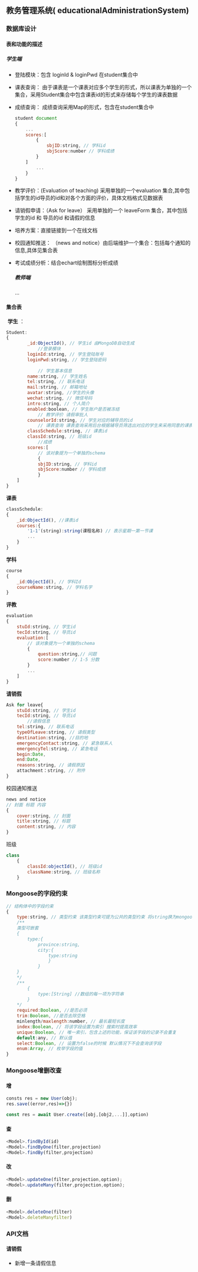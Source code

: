 ## 教务管理系统( educationalAdministrationSystem)

### 数据库设计

#### 表和功能的描述

##### 学生端

- 登陆模块：包含 loginId & loginPwd 在student集合中

- 课表查询： 由于课表是一个课表对应多个学生的形式，所以课表为单独的一个集合，采用Student集合中包含课表id的形式来存储每个学生的课表数据

- 成绩查询： 成绩查询采用Map的形式，包含在student集合中

  ```js
  student document
  {
      ...
      scores:[
          {
              sbjID:string, // 学科id
              sbjScore:number // 学科成绩
          }
      ]
          ...
      }
  }
  ```

- 教学评价：(Evaluation of teaching) 采用单独的一个evaluation 集合,其中包括学生的id导员的id和对各个方面的评价，具体文档格式见数据表

- 请销假申请：（Ask for leave） 采用单独的一个 leaveForm 集合，其中包括学生的id 和 导员的id 和请假的信息

- 培养方案：直接链接到一个在线文档

- 校园通知推送： （news and notice）由后端维护一个集合：包括每个通知的信息,具体见集合表

- 考试成绩分析：结合echart绘制图标分析成绩

  ##### 教师端

  ...

#### 集合表

​	**学生** ：

```js
Student:
{
        _id:ObjectId(), // 学生id 由MongoDB自动生成
            //登录模块
        loginId:string, // 学生登陆账号
        loginPwd:string, // 学生登陆密码
            
            // 学生基本信息
        name:string, // 学生姓名
        tel:string, // 联系电话
        mail:string, // 邮箱地址
        avatar:string, //学生的头像
        wechat:string, // 微信号码
        intro:string, // 个人简介
		enabled:boolean, // 学生账户是否被冻结
            // 教学评价 请假审批人
        counselorId:string, // 学生对应的辅导员的id
            // 课表查询 课表查询采用后台根据辅导员筛选出对应的学生来采用同意的课表id赋值
        classSchedule:string, // 课表id
        classId:string, // 班级id
            //成绩
        scores:[
            // 该对象提为一个单独的schema
        	{
            sbjID:string, // 学科id
            sbjScore:number // 学科成绩
       	 	}
    ]
}
```



**课表**

```js
classSchedule:
{
    _id:ObjectId(), //课表id
    courses:{
        '1-1'(string):string(课程名称) // 表示星期一第一节课
       	...
	}
}
```



**学科**

```js
course
{
    _id:ObjectId(), // 学科Id
    courseName:string, // 学科名字
}
```



**评教**

```js
evaluation 
{
    stuId:string, // 学生id
    tecId:string, // 导员id
    evaluation:[
        // 该对象提为一个单独的schema
        {
            question:string,// 问题
            score:number // 1-5 分数
        }
        ...
    ]
}
```

**请销假**

```js
Ask for leave{
    stuId:string, // 学生id
    tecId:string, // 导员id
        //请假信息
    tel:string, // 联系电话
    typeOfLeave:string, // 请假类型
    destination:string, //目的地
    emergencyContact:string, // 紧急联系人
    emergencyTel:string, // 紧急电话
    begin:Date,
    end:Date,
    reasons:string, // 请假原因
    attachment：string, // 附件
}
```



校园通知推送

```js
news and notice
// 封面 标题 内容
{
    cover:string, // 封面
    title:string, // 标题
    content:string, // 内容
}
```



班级

```js
class
    {
        classId:objectId(), // 班级id
        className:string, // 班级名称
    }
```



### Mongoose的字段约束

```js
// 结构体中的字段约束
{
    type:string, // 类型约束 该类型约束可提为公共的类型约束 将string换为mongoose.schema的实例即可
    /**
    类型可嵌套
    {
    	type:{
    		province:string,
    		city:{
    			type:string
    			}
    		}
    }
    */
    /**
        {
        	type:[String] //数组的每一项为字符串
        }
    */
    required:Boolean, //是否必须
    trim:Boolean, //是否去除空格
    minlength/maxlength:number, // 最长最短长度
    index:Boolean, // 将该字段设置为索引 搜索时提高效率
    unique:Boolean, // 唯一索引，包含上述的功能，保证该字段的记录不会重复
    default:any, // 默认值
    select:Boolean, // 设置为false的时候 默认情况下不会查询该字段
    enum:Array, // 枚举字段的值
}
```

### Mongoose增删改查

#### 增

```js
consts res = new User(obj);
res.save((error,res)=>{})

const res = await User.create([obj,[obj2,...]],option)
```

#### 查

```js
<Model>.findById(id)
<Model>.findByOne(filter,projection)
<Model>.findBy(filter,projection)
```

#### 改

```js
<Model>.updateOne(filter,projection,option);
<Model>.updateMany(filter,projection,option);
```

#### 删

```js
<Model>.deleteOne(filter)
<Model>.deleteManyfilter)
```

### API文档

#### 请销假

- 新增一条请假信息

